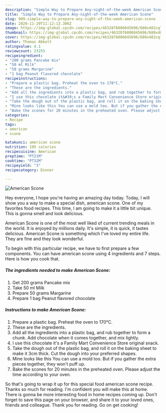 ```yaml
---
description: "Simple Way to Prepare Any-night-of-the-week American Scone"
title: "Simple Way to Prepare Any-night-of-the-week American Scone"
slug: 909-simple-way-to-prepare-any-night-of-the-week-american-scone
date: 2020-11-20T11:12:13.306Z
image: https://img-global.cpcdn.com/recipes/4632876806045696/680x482cq70/american-scone-recipe-main-photo.jpg
thumbnail: https://img-global.cpcdn.com/recipes/4632876806045696/680x482cq70/american-scone-recipe-main-photo.jpg
cover: https://img-global.cpcdn.com/recipes/4632876806045696/680x482cq70/american-scone-recipe-main-photo.jpg
author: Thomas Abbott
ratingvalue: 4.1
reviewcount: 23255
recipeingredient:
- "200 grams Pancake mix"
- "50 ml Milk"
- "50 grams Margarine"
- "1 bag Peanut flavored chocolate"
recipeinstructions:
- "Prepare a plastic bag. Preheat the oven to 170°C."
- "These are the ingredients."
- "Add all the ingredients into a plastic bag, and rub together to form a chunk. Add chocolate when it comes together, and mix lightly."
- "I use this chocolate it&#39;s a Family Mart Convenience Store original snack."
- "Take the dough out of the plastic bag, and roll it on the baking sheet to make it 3cm thick. Cut the dough into your preferred shapes."
- "Mine looks like this You can use a mold too. But if you gather the extra pieces together, they won&#39;t puff up."
- "Bake the scones for 20 minutes in the preheated oven. Please adjust the time according to your oven."
categories:
- Recipe
tags:
- american
- scone

katakunci: american scone 
nutrition: 195 calories
recipecuisine: American
preptime: "PT21M"
cooktime: "PT32M"
recipeyield: "3"
recipecategory: Dinner

---
```



![American Scone](https://img-global.cpcdn.com/recipes/4632876806045696/680x482cq70/american-scone-recipe-main-photo.jpg)

Hey everyone, I hope you're having an amazing day today. Today, I will show you a way to make a special dish, american scone. One of my favorites food recipes. This time, I am going to make it a little bit unique. This is gonna smell and look delicious.



American Scone is one of the most well liked of current trending meals in the world. It is enjoyed by millions daily. It's simple, it is quick, it tastes delicious. American Scone is something which I've loved my entire life. They are fine and they look wonderful.


To begin with this particular recipe, we have to first prepare a few components. You can have american scone using 4 ingredients and 7 steps. Here is how you cook that.

<!--inarticleads1-->

##### The ingredients needed to make American Scone:

1. Get 200 grams Pancake mix
1. Take 50 ml Milk
1. Prepare 50 grams Margarine
1. Prepare 1 bag Peanut flavored chocolate




<!--inarticleads2-->

##### Instructions to make American Scone:

1. Prepare a plastic bag. Preheat the oven to 170°C.
1. These are the ingredients.
1. Add all the ingredients into a plastic bag, and rub together to form a chunk. Add chocolate when it comes together, and mix lightly.
1. I use this chocolate it&#39;s a Family Mart Convenience Store original snack.
1. Take the dough out of the plastic bag, and roll it on the baking sheet to make it 3cm thick. Cut the dough into your preferred shapes.
1. Mine looks like this You can use a mold too. But if you gather the extra pieces together, they won&#39;t puff up.
1. Bake the scones for 20 minutes in the preheated oven. Please adjust the time according to your oven.




So that's going to wrap it up for this special food american scone recipe. Thanks so much for reading. I'm confident you will make this at home. There is gonna be more interesting food in home recipes coming up. Don't forget to save this page on your browser, and share it to your loved ones, friends and colleague. Thank you for reading. Go on get cooking!
